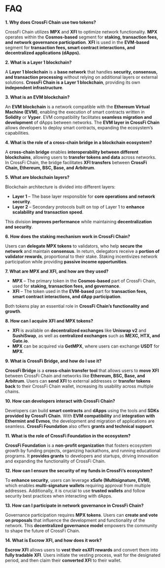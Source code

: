 # FAQ

**1. Why does CrossFi Chain use two tokens?**

CrossFi Chain utilizes **MPX** and **XFI** to optimize network functionality. **MPX** operates within the **Cosmos-based** segment for **staking, transaction fees, and network governance participation**. **XFI** is used in the **EVM-based** segment for **transaction fees, smart contract interactions, and decentralized applications (dApps).**

**2. What is a Layer 1 blockchain?**

A **Layer 1 blockchain** is a **base network** that handles **security, consensus, and transaction processing** without relying on additional layers or external solutions. **CrossFi Chain is a Layer 1 blockchain**, providing its own **independent infrastructure**.

**3. What is an EVM blockchain?**

An **EVM blockchain** is a network compatible with the **Ethereum Virtual Machine (EVM)**, enabling the execution of smart contracts written in **Solidity** or **Vyper**. EVM compatibility facilitates **seamless migration and development** of dApps between networks. The **EVM layer in CrossFi Chain** allows developers to deploy smart contracts, expanding the ecosystem’s capabilities.

**4. What is the role of a cross-chain bridge in a blockchain ecosystem?**

A **cross-chain bridge** enables **interoperability between different blockchains**, allowing users to **transfer tokens and data** across networks. In CrossFi Chain, the bridge facilitates **XFI transfers** between **CrossFi Chain, Ethereum, BSC, Base, and Arbitrum**.

**5. What are blockchain layers?**

Blockchain architecture is divided into different layers:

* **Layer 1** – The base layer responsible for **core operations and network security**.
* **Layer 2** – Secondary protocols built on top of Layer 1 to **enhance scalability and transaction speed**.

This division **improves performance** while maintaining **decentralization and security**.

**6. How does the staking mechanism work in CrossFi Chain?**

Users can **delegate MPX tokens** to validators, who help **secure the network** and maintain **consensus**. In return, delegators receive a **portion of validator rewards**, proportional to their stake. Staking incentivizes network participation while providing **passive income opportunities**.

**7. What are MPX and XFI, and how are they used?**

* **MPX** – The primary token in the **Cosmos-based** part of CrossFi Chain, used for **staking, transaction fees, and governance**.
* **XFI** – The token used in the **EVM-based** part for **transaction fees, smart contract interactions, and dApp participation**.

Both tokens play an essential role in **CrossFi Chain’s functionality and growth**.

**8. How can I acquire XFI and MPX tokens?**

* **XFI** is available on **decentralized exchanges** like **Uniswap v2** and **SushiSwap**, as well as **centralized exchanges** such as **MEXC, HTX, and Gate.io**.
* **MPX** can be acquired via **GetMPX**, where users can exchange **USDT** for **MPX**.

**9. What is CrossFi Bridge, and how do I use it?**

**CrossFi Bridge** is a **cross-chain transfer tool** that allows users to **move XFI** between CrossFi Chain and networks like **Ethereum, BSC, Base, and Arbitrum**. Users can **send XFI** to external addresses or **transfer tokens back** to their CrossFi Chain wallet, increasing its usability across multiple chains.

**10. How can developers interact with CrossFi Chain?**

Developers can build **smart contracts** and **dApps** using the tools and **SDKs provided by CrossFi Chain**. With **EVM compatibility** and **integration with Ethermint and Evmos**, the development and migration of applications are seamless. **CrossFi Foundation** also offers **grants and technical support**.

**11. What is the role of CrossFi Foundation in the ecosystem?**

**CrossFi Foundation** is a **non-profit organization** that fosters ecosystem growth by funding projects, organizing hackathons, and running educational programs. It **provides grants** to developers and startups, driving innovation and expanding the functionality of CrossFi Chain.

**12. How can I ensure the security of my funds in CrossFi’s ecosystem?**

To **enhance security**, users can leverage **xSafe (Multisignature, EVM)**, which enables **multi-signature wallets** requiring approval from multiple addresses. Additionally, it is crucial to use **trusted wallets** and follow security best practices when interacting with dApps.

**13. How can I participate in network governance in CrossFi Chain?**

Governance participation requires **MPX tokens**. Users can **create and vote on proposals** that influence the development and functionality of the network. This **decentralized governance model** empowers the community to shape the future of CrossFi Chain.

**14. What is Escrow XFI, and how does it work?**

**Escrow XFI** allows users to **vest their esXFI rewards** and convert them into **fully tradable XFI**. Users initiate the vesting process, wait for the designated period, and then claim their **converted XFI** to their wallet.
